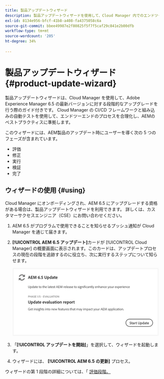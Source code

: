 ```yaml
---
title: 製品アップデートウィザード
description: 製品アップデートウィザードを使用して、Cloud Manager 内でのエンドツーエンドのAEMアップデートプロセスを合理化する方法を説明します。
exl-id: 8134e956-bfcf-41b8-a408-fa4375058c6a
source-git-commit: bbee49987e2f80825f5f7f5caf29c841e2b00dfb
workflow-type: tm+mt
source-wordcount: '205'
ht-degree: 34%

---
```



# 製品アップデートウィザード {#product-update-wizard}

製品アップデートウィザードは、Cloud Manager を使用して、Adobe Experience Manager 6.5 の最新バージョンに対する段階的なアップグレードを行う際のガイド付きです。 Cloud Manager の CI/CD フレームワークと組み込みの自動テストを使用して、エンドツーエンドのプロセスを合理化し、AEMのベストプラクティスに準拠します。

このウィザードには、AEM製品のアップデート時にユーザーを導く次の 5 つのフェーズが含まれています。

* 評価
* 修正
* 実行
* 検証
* 完了

## ウィザードの使用 {#using}

Cloud Manager にオンボーディングされ、AEM 6.5 にアップグレードする資格がある場合は、製品アップデートウィザードを利用できます。 詳しくは、カスタマーサクセスエンジニア（CSE）にお問い合わせください。

1. AEM 6.5 がプログラムで使用できることを知らせるプッシュ通知が Cloud Manager を通じて届きます。

1. **[!UICONTROL AEM 6.5 アップデート]**&#x200B;カードが [!UICONTROL Cloud Manager] の概要画面に表示されます。このカードは、アップデートプロセスの現在の段階を追跡するのに役立ち、次に実行するステップについて知らせます。

   ![更新ウィザードカード](/help/assets/Start-Update.png)

1. 「**[!UICONTROL アップデートを開始]**」を選択して、ウィザードを起動します。

1. ウィザードには、 **[!UICONTROL AEM 6.5 の更新]** プロセス。

ウィザードの第 1 段階の詳細については、「 [評価段階。](/help/product-update-wizard/evaluation.md)
